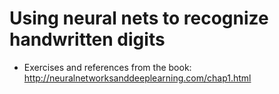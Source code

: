 # Using neural nets to recognize handwritten digits

* Exercises and references from the book: http://neuralnetworksanddeeplearning.com/chap1.html 
